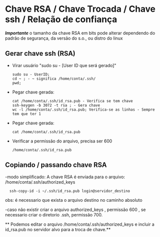 # Chave RSA / Chave Trocada / Chave ssh / Relação de confiança
***Importante*** o tamanho da chave RSA em bits pode alterar dependendo do padrão de segurança, da versão do s.o., ou distro do linux

## Gerar chave ssh (RSA)

- Virar usuário "sudo su - [User ID que será gerado]"
  
      sudo su - UserID;
      cd ~ ; - ~ significa /home/conta/.ssh/
      pwd;
  
- Pegar chave gerada:
  
      cat /home/conta/.ssh/id_rsa.pub - Verifica se tem chave
      ssh-keygen -b 3072 -t rsa ; - Gera chave
      wc -l /home/conta/.ssh/id_rsa.pub; Verifica-se as linhas - Sempre tem que ter 1
  
- Pegar chave gerada: 

      cat /home/conta/.ssh/id_rsa.pub

- Verificar a permissão do arquivo, precisa ser 600
  
      /home/conta/.ssh/id_rsa.pub

## Copiando / passando chave RSA
-modo simplificado: A chave RSA é enviada para o arquivo:  /home/conta/.ssh/authorized_keys

      ssh-copy-id -i ~/.ssh/id_rsa.pub login@servidor_destino

obs: é necessario que exista o arquivo destino no caminho absoluto

-caso não existir criar o arquivo authorized_keys , permissão 600 , se necessario criar o diretorio .ssh, permissão 700. 

** Podemos editar o arquivo  /home/conta/.ssh/authorized_keys e incluir a id_rsa.pub no servidor alvo para a troca de chave.**
